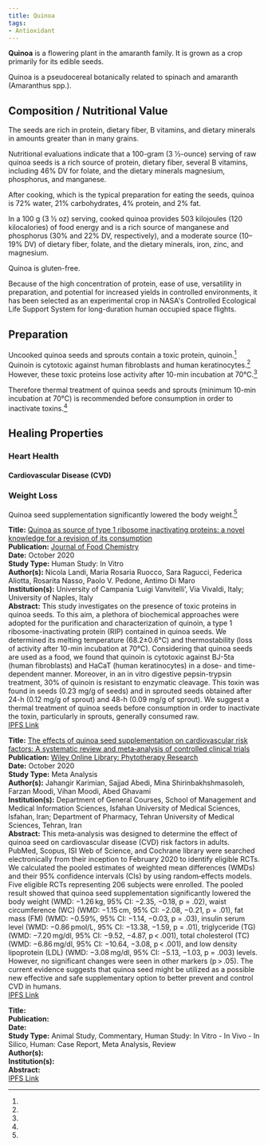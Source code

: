 ```yaml
---
title: Quinoa
tags:
- Antioxidant
---
```

**Quinoa** is a flowering plant in the amaranth family. It is grown as a crop primarily for its edible seeds.

Quinoa is a pseudocereal botanically related to spinach and amaranth (Amaranthus spp.).

## Composition / Nutritional Value

The seeds are rich in protein, dietary fiber, B vitamins, and dietary minerals in amounts greater than in many grains.

Nutritional evaluations indicate that a 100-gram (3 1⁄2-ounce) serving of raw quinoa seeds is a rich source of protein, dietary fiber, several B vitamins, including 46% DV for folate, and the dietary minerals magnesium, phosphorus, and manganese.

After cooking, which is the typical preparation for eating the seeds, quinoa is 72% water, 21% carbohydrates, 4% protein, and 2% fat.

In a 100 g (3 1⁄2 oz) serving, cooked quinoa provides 503 kilojoules (120 kilocalories) of food energy and is a rich source of manganese and phosphorus (30% and 22% DV, respectively), and a moderate source (10–19% DV) of dietary fiber, folate, and the dietary minerals, iron, zinc, and magnesium.

Quinoa is gluten-free.

Because of the high concentration of protein, ease of use, versatility in preparation, and potential for increased yields in controlled environments, it has been selected as an experimental crop in NASA's Controlled Ecological Life Support System for long-duration human occupied space flights.

## Preparation

Uncooked quinoa seeds and sprouts contain a toxic protein, quinoin.[^1]  Quinoin is cytotoxic against human fibroblasts and human keratinocytes.[^1] However, these toxic proteins lose activity after 10-min incubation at 70°C.[^1]

Therefore thermal treatment of quinoa seeds and sprouts (minimum 10-min incubation at 70°C) is recommended before consumption in order to inactivate toxins.[^1]

## Healing Properties

### Heart Health 

#### Cardiovascular Disease (CVD)

### Weight Loss

Quinoa seed supplementation significantly lowered the body weight.[^2]

[^1]: 
**Title:** [Quinoa as source of type 1 ribosome inactivating proteins: a novel knowledge for a revision of its consumption](https://doi.org/10.1016/j.foodchem.2020.128337)<br>
**Publication:** [Journal of Food Chemistry](https://www.sciencedirect.com/science/journal/03088146)<br>
**Date:** October 2020<br>
**Study Type:** Human Study: In Vitro<br>
**Author(s):** Nicola Landi, Maria Rosaria Ruocco, Sara Ragucci, Federica Aliotta, Rosarita Nasso, Paolo V. Pedone, Antimo Di Maro<br>
**Institution(s):** University of Campania ‘Luigi Vanvitelli’, Via Vivaldi, Italy; University of Naples, Italy<br>
**Abstract:** This study investigates on the presence of toxic proteins in quinoa seeds. To this aim, a plethora of biochemical approaches were adopted for the purification and characterization of quinoin, a type 1 ribosome-inactivating protein (RIP) contained in quinoa seeds. We determined its melting temperature (68.2±0.6°C) and thermostability (loss of activity after 10-min incubation at 70°C). Considering that quinoa seeds are used as a food, we found that quinoin is cytotoxic against BJ-5ta (human fibroblasts) and HaCaT (human keratinocytes) in a dose- and time-dependent manner. Moreover, in an in vitro digestive pepsin-trypsin treatment, 30% of quinoin is resistant to enzymatic cleavage. This toxin was found in seeds (0.23 mg/g of seeds) and in sprouted seeds obtained after 24-h (0.12 mg/g of sprout) and 48-h (0.09 mg/g of sprout). We suggest a thermal treatment of quinoa seeds before consumption in order to inactivate the toxin, particularly in sprouts, generally consumed raw.<br>
[IPFS Link](https://ipfs.io/ipfs/QmQQPTFRUehkhaYGBWNW333nUkduDnan15Hhi3gTtuzDKS)

[^2]: 
**Title:** [The effects of quinoa seed supplementation on cardiovascular risk factors: A systematic review and meta‐analysis of controlled clinical trials](https://doi.org/10.1002/ptr.6901)<br>
**Publication:** [Wiley Online Library: Phytotherapy Research](https://onlinelibrary.wiley.com/journal/10991573)<br>
**Date:** October 2020<br>
**Study Type:** Meta Analysis<br>
**Author(s):** Jahangir Karimian, Sajjad Abedi, Mina Shirinbakhshmasoleh, Farzan Moodi, Vihan Moodi, Abed Ghavami<br>
**Institution(s):** Department of General Courses, School of Management and Medical Information Sciences, Isfahan University of Medical Sciences, Isfahan, Iran; Department of Pharmacy, Tehran University of Medical Sciences, Tehran, Iran<br>
**Abstract:** This meta‐analysis was designed to determine the effect of quinoa seed on cardiovascular disease (CVD) risk factors in adults. PubMed, Scopus, ISI Web of Science, and Cochrane library were searched electronically from their inception to February 2020 to identify eligible RCTs. We calculated the pooled estimates of weighted mean differences (WMDs) and their 95% confidence intervals (CIs) by using random‐effects models. Five eligible RCTs representing 206 subjects were enrolled. The pooled result showed that quinoa seed supplementation significantly lowered the body weight (WMD: −1.26 kg, 95% CI: −2.35, −0.18, p = .02), waist circumference (WC) (WMD: −1.15 cm, 95% CI: −2.08, −0.21, p = .01), fat mass (FM) (WMD: −0.59%, 95% CI: −1.14, −0.03, p = .03), insulin serum level (WMD: −0.86 pmol/L, 95% CI: −13.38, −1.59, p = .01), triglyceride (TG) (WMD: −7.20 mg/dl, 95% CI: −9.52, −4.87, p < .001), total cholesterol (TC) (WMD: −6.86 mg/dl, 95% CI: −10.64, −3.08, p < .001), and low density lipoprotein (LDL) (WMD: −3.08 mg/dl, 95% CI: −5.13, −1.03, p = .003) levels. However, no significant changes were seen in other markers (p > .05). The current evidence suggests that quinoa seed might be utilized as a possible new effective and safe supplementary option to better prevent and control CVD in humans.<br>
[IPFS Link](https://ipfs.io/ipfs/QmWbZJEZmKdcrCm1oJD7zMSHELVrzXuCNBxENHaR6JRh1K)

[^3]: 
**Title:** [ ]( )<br>
**Publication:** [ ]( )<br>
**Date:** <br>
**Study Type:** Animal Study, Commentary, Human Study: In Vitro - In Vivo - In Silico, Human: Case Report, Meta Analysis, Review<br>
**Author(s):** <br>
**Institution(s):** <br>
**Abstract:** <br>
[IPFS Link](https://ipfs.io/ipfs/)

<!-- [^1]: 
**Title:** [ ]( )<br>
**Publication:** [ ]( )<br>
**Date:** <br>
**Study Type:** Animal Study, Commentary, Human Study: In Vitro - In Vivo - In Silico, Human: Case Report, Meta Analysis, Review<br>
**Author(s):** <br>
**Institution(s):** <br>
**Abstract:** <br>
[IPFS Link](https://ipfs.io/ipfs/) -->
